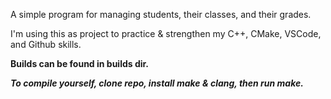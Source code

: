 A simple program for managing students, their classes, and their grades. 

I'm using this as project to practice & strengthen my C++, CMake, VSCode, and Github skills.

**Builds can be found in builds dir.**

***To compile yourself, clone repo, install make & clang, then run make.***
